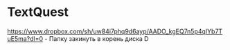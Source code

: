 # TextQuest
https://www.dropbox.com/sh/uw84i7phq9d6ayp/AADO_kgEQ7n5p4qIYb7TuE5ma?dl=0 - Папку закинуть в корень диска D